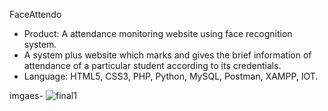 FaceAttendo
-	Product: A attendance monitoring website using face recognition system.
-	 A system plus website which marks and gives the brief information of attendance of a particular student according to its credentials.
-	Language: HTML5, CSS3, PHP, Python, MySQL, Postman, XAMPP, IOT.

imgaes- ![final1](https://github.com/mayankbasant/faceattendo4/assets/71563979/c82f6d30-12c2-456e-b9a1-ab7bb1baa524)

